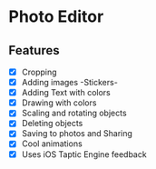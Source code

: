 # Photo Editor

## Features
- [x] Cropping 
- [x] Adding images -Stickers-
- [x] Adding Text with colors
- [x] Drawing with colors
- [x] Scaling and rotating objects 
- [x] Deleting objects 
- [x] Saving to photos and Sharing 
- [x] Cool animations 
- [x] Uses iOS Taptic Engine feedback 